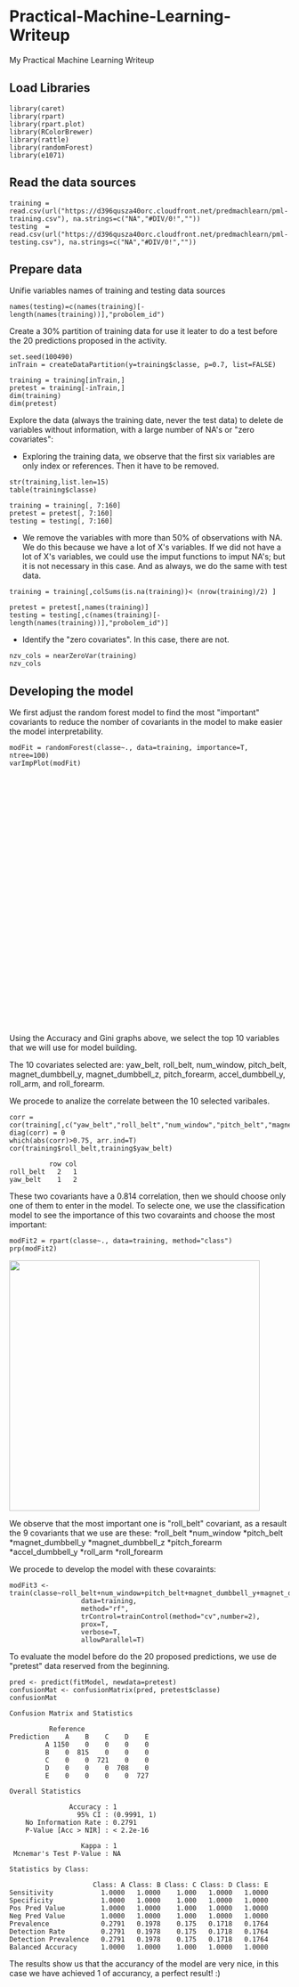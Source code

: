 # Practical-Machine-Learning-Writeup
My Practical Machine Learning Writeup



## Load Libraries
```{r setup, cache = F, echo = F, message = F, warning = F, tidy = F}
library(caret)
library(rpart)
library(rpart.plot)
library(RColorBrewer)
library(rattle)
library(randomForest)
library(e1071)
```

## Read the data sources
```{r setup, cache = F, echo = F, message = F, warning = F, tidy = F}
training = read.csv(url("https://d396qusza40orc.cloudfront.net/predmachlearn/pml-training.csv"), na.strings=c("NA","#DIV/0!",""))
testing  = read.csv(url("https://d396qusza40orc.cloudfront.net/predmachlearn/pml-testing.csv"), na.strings=c("NA","#DIV/0!",""))

```

## Prepare data
Unifie variables names of training and testing data sources 
```{r setup, cache = F, echo = F, message = F, warning = F, tidy = F}
names(testing)=c(names(training)[-length(names(training))],"probolem_id")
```

Create a 30% partition of training data for use it leater to do a test before the 20 predictions proposed in the activity.
```{r setup, cache = F, echo = F, message = F, warning = F, tidy = F}
set.seed(100490)
inTrain = createDataPartition(y=training$classe, p=0.7, list=FALSE)

training = training[inTrain,]
pretest = training[-inTrain,]
dim(training)
dim(pretest)
```

Explore the data (always the training date, never the test data) to delete de variables without information, with a large number of NA's or "zero covariates":
* Exploring the training data, we observe that the first six variables are only index or references. Then it have to be removed.
```{r setup, cache = F, echo = F, message = F, warning = F, tidy = F}
str(training,list.len=15)
table(training$classe)

training = training[, 7:160]
pretest = pretest[, 7:160]
testing = testing[, 7:160]
```
* We remove the variables with more than 50% of observations with NA. We do this because we have a lot of X's variables. If we did not have a lot of X's variables, we could use the imput functions to imput NA's; but it is not necessary in this case. And as always, we do the same with test data.
```{r setup, cache = F, echo = F, message = F, warning = F, tidy = F}
training = training[,colSums(is.na(training))< (nrow(training)/2) ]

pretest = pretest[,names(training)]
testing = testing[,c(names(training)[-length(names(training))],"probolem_id")]

```

* Identify the "zero covariates". In this case, there are not.
```{r setup, cache = F, echo = F, message = F, warning = F, tidy = F}
nzv_cols = nearZeroVar(training)
nzv_cols
```

## Developing the model
We first adjust the random forest model to find the most "important" covariants to reduce the nomber of covariants in the model to make easier the model interpretability.
```{r setup, cache = F, echo = F, message = F, warning = F, tidy = F}
modFit = randomForest(classe~., data=training, importance=T, ntree=100)
varImpPlot(modFit)
```
<img class=http://oi66.tinypic.com/qzmcmb.jpg height=450>

Using the Accuracy and Gini graphs above, we select the top 10 variables that we will use for model building.

The 10 covariates selected are: yaw_belt, roll_belt, num_window, pitch_belt, magnet_dumbbell_y, magnet_dumbbell_z, pitch_forearm, accel_dumbbell_y, roll_arm, and roll_forearm.

We procede to analize the correlate between the 10 selected varibales.
```{r setup, cache = F, echo = F, message = F, warning = F, tidy = F}
corr = cor(training[,c("yaw_belt","roll_belt","num_window","pitch_belt","magnet_dumbbell_z","magnet_dumbbell_y","pitch_forearm","accel_dumbbell_y","roll_arm","roll_forearm")])
diag(corr) = 0
which(abs(corr)>0.75, arr.ind=T)
cor(training$roll_belt,training$yaw_belt)
```
```
          row col
roll_belt   2   1
yaw_belt    1   2
```

These two covariants have a 0.814 correlation, then we should choose only one of them to enter in the model. To selecte one, we use the classification model to see the importance of this two covaraints and choose the most important:
```{r setup, cache = F, echo = F, message = F, warning = F, tidy = F}
modFit2 = rpart(classe~., data=training, method="class")
prp(modFit2)
```
<img class=center src=http://i66.tinypic.com/2f0dgk3.png height=450>

We observe that the most important one is "roll_belt" covariant, as a resault the 9 covariants that we use are these:
*roll_belt
*num_window
*pitch_belt
*magnet_dumbbell_y
*magnet_dumbbell_z
*pitch_forearm
*accel_dumbbell_y
*roll_arm
*roll_forearm

We procede to develop the model with these covaraints:
```{r setup, cache = F, echo = F, message = F, warning = F, tidy = F}
modFit3 <- train(classe~roll_belt+num_window+pitch_belt+magnet_dumbbell_y+magnet_dumbbell_z+pitch_forearm+accel_dumbbell_y+roll_arm+roll_forearm,
                  data=training,
                  method="rf",
                  trControl=trainControl(method="cv",number=2),
                  prox=T,
                  verbose=T,
                  allowParallel=T)
```

To evaluate the model before do the 20 proposed predictions, we use de "pretest" data reserved from the beginning.
```{r setup, cache = F, echo = F, message = F, warning = F, tidy = F}
pred <- predict(fitModel, newdata=pretest)
confusionMat <- confusionMatrix(pred, pretest$classe)
confusionMat
```

```
Confusion Matrix and Statistics

          Reference
Prediction    A    B    C    D    E
         A 1150    0    0    0    0
         B    0  815    0    0    0
         C    0    0  721    0    0
         D    0    0    0  708    0
         E    0    0    0    0  727

Overall Statistics
                                     
               Accuracy : 1          
                 95% CI : (0.9991, 1)
    No Information Rate : 0.2791     
    P-Value [Acc > NIR] : < 2.2e-16  
                                     
                  Kappa : 1          
 Mcnemar's Test P-Value : NA         

Statistics by Class:

                     Class: A Class: B Class: C Class: D Class: E
Sensitivity            1.0000   1.0000    1.000   1.0000   1.0000
Specificity            1.0000   1.0000    1.000   1.0000   1.0000
Pos Pred Value         1.0000   1.0000    1.000   1.0000   1.0000
Neg Pred Value         1.0000   1.0000    1.000   1.0000   1.0000
Prevalence             0.2791   0.1978    0.175   0.1718   0.1764
Detection Rate         0.2791   0.1978    0.175   0.1718   0.1764
Detection Prevalence   0.2791   0.1978    0.175   0.1718   0.1764
Balanced Accuracy      1.0000   1.0000    1.000   1.0000   1.0000
```

The results show us that the accurancy of the model are very nice, in this case we have achieved 1 of accurancy, a perfect result! :)

